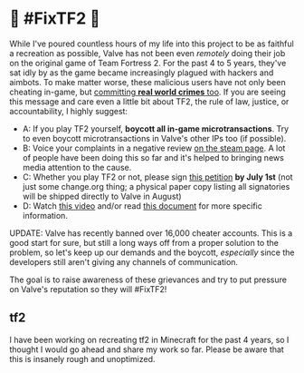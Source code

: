 # 🚧 #FixTF2 🚧
While I've poured countless hours of my life into this project to be as faithful a recreation as possible, Valve has not been even *remotely* doing their job on the original game of Team Fortress 2. For the past 4 to 5 years, they've sat idly by as the game became increasingly plagued with hackers and aimbots. To make matter worse, these malicious users have not only been cheating in-game, but [committing **real world crimes** too](https://www.youtube.com/watch?v=zNxjTciIwig). If you are seeing this message and care even a little bit about TF2, the rule of law, justice, or accountability, I highly suggest:

- A: If you play TF2 yourself, **boycott all in-game microtransactions**. Try to even boycott microtransactions in Valve's other IPs too (if possible).
- B: Voice your complaints in a negative review [on the steam page](https://store.steampowered.com/app/440/Team_Fortress_2/). A lot of people have been doing this so far and it's helped to bringing news media attention to the cause.
- C: Whether you play TF2 or not, please sign [this petition](https://save.tf/) **by July 1st** (not just some change.org thing; a physical paper copy listing all signatories will be shipped directly to Valve in August)
- D: Watch [this video](https://www.youtube.com/watch?v=N0Gj4RY8V6M) and/or read [this document](https://drive.google.com/file/d/1goBP5DVr0we85Ohnc7IHukOtTS-uISEa/view) for more specific information. 

UPDATE: Valve has recently banned over 16,000 cheater accounts. This is a good start for sure, but still a long ways off from a proper solution to the problem, so let's keep up our demands and the boycott, *especially* since the developers still aren't giving any channels of communication.

The goal is to raise awareness of these grievances and try to put pressure on Valve's reputation so they will #FixTF2!

## tf2
I have been working on recreating tf2 in Minecraft for the past 4 years, so I thought I would go ahead and share my work so far. Please be aware that this is insanely rough and unoptimized.
